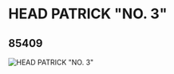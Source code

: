# HEAD PATRICK "NO. 3"
## 85409
![HEAD PATRICK "NO. 3"](https://lc-www-live-s.legocdn.com/media/bricks/5/2/4543329.jpg)